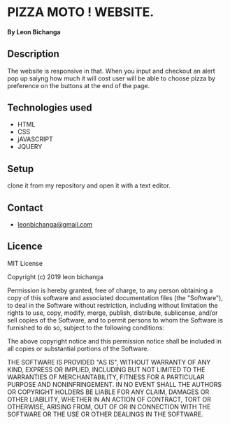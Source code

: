 # PIZZA MOTO ! WEBSITE.
#### By **Leon Bichanga**

## Description 
The website is responsive in that. When you input and checkout an alert pop up saiyng how much it will cost
user will be able to choose pizza by preference on the buttons at the end of the page.

## Technologies used
* HTML
* CSS
* jAVASCRIPT
* JQUERY
## Setup
clone it from my repository and open it with a text editor.

## Contact
* leonbichanga@gmail.com
## Licence
MIT License

Copyright (c) 2019 leon bichanga

Permission is hereby granted, free of charge, to any person obtaining a copy
of this software and associated documentation files (the "Software"), to deal
in the Software without restriction, including without limitation the rights
to use, copy, modify, merge, publish, distribute, sublicense, and/or sell
copies of the Software, and to permit persons to whom the Software is
furnished to do so, subject to the following conditions:

The above copyright notice and this permission notice shall be included in all
copies or substantial portions of the Software.

THE SOFTWARE IS PROVIDED "AS IS", WITHOUT WARRANTY OF ANY KIND, EXPRESS OR
IMPLIED, INCLUDING BUT NOT LIMITED TO THE WARRANTIES OF MERCHANTABILITY,
FITNESS FOR A PARTICULAR PURPOSE AND NONINFRINGEMENT. IN NO EVENT SHALL THE
AUTHORS OR COPYRIGHT HOLDERS BE LIABLE FOR ANY CLAIM, DAMAGES OR OTHER
LIABILITY, WHETHER IN AN ACTION OF CONTRACT, TORT OR OTHERWISE, ARISING FROM,
OUT OF OR IN CONNECTION WITH THE SOFTWARE OR THE USE OR OTHER DEALINGS IN THE
SOFTWARE.

